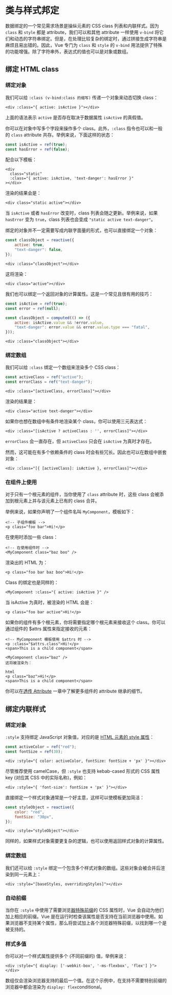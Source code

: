 # 类与样式邦定

数据绑定的一个常见需求场景是操纵元素的 CSS class 列表和内联样式。因为 `class` 和 `style` 都是 attribute，我们可以和其他 attribute 一样使用 `v-bind` 将它们和动态的字符串绑定。但是，在处理比较复杂的绑定时，通过拼接生成字符串是麻烦且易出错的。因此，Vue 专门为 `class` 和 `style` 的 `v-bind` 用法提供了特殊的功能增强。除了字符串外，表达式的值也可以是对象或数组。

## 绑定 HTML class​

### 绑定对象 ​

我们可以给 `:class (v-bind:class 的缩写)` 传递一个对象来动态切换 class：

```template
<div :class="{ active: isActive }"></div>
```

上面的语法表示 `active` 是否存在取决于数据属性 `isActive` 的真假值。

你可以在对象中写多个字段来操作多个 class。此外，`:class` 指令也可以和一般的 `class` attribute 共存。举例来说，下面这样的状态：

```js
const isActive = ref(true);
const hasError = ref(false);
```

配合以下模板：

```template
<div
  class="static"
  :class="{ active: isActive, 'text-danger': hasError }"
></div>
```

渲染的结果会是：

```template
<div class="static active"></div>
```

当 `isActive` 或者 `hasError` 改变时，class 列表会随之更新。举例来说，如果 `hasError` 变为 `true`，class 列表也会变成 `"static active text-danger"`。

绑定的对象并不一定需要写成内联字面量的形式，也可以直接绑定一个对象：

```js
const classObject = reactive({
	active: true,
	"text-danger": false,
});
```

```template
<div :class="classObject"></div>
```

这将渲染：

```template
<div class="active"></div>
```

我们也可以绑定一个返回对象的计算属性。这是一个常见且很有用的技巧：

```js
const isActive = ref(true);
const error = ref(null);

const classObject = computed(() => ({
	active: isActive.value && !error.value,
	"text-danger": error.value && error.value.type === "fatal",
}));
```

```template
<div :class="classObject"></div>
```

### 绑定数组 ​

我们可以给 `:class` 绑定一个数组来渲染多个 CSS class：

```js
const activeClass = ref("active");
const errorClass = ref("text-danger");
```

```template
<div :class="[activeClass, errorClass]"></div>
```

渲染的结果是：

```template
<div class="active text-danger"></div>
```

如果你也想在数组中有条件地渲染某个 class，你可以使用三元表达式：

```template
<div :class="[isActive ? activeClass : '', errorClass]"></div>
```

`errorClass` 会一直存在，但 `activeClass` 只会在 `isActive` 为真时才存在。

然而，这可能在有多个依赖条件的 class 时会有些冗长。因此也可以在数组中嵌套对象：

```template
<div :class="[{ [activeClass]: isActive }, errorClass]"></div>
```

### 在组件上使用 ​

对于只有一个根元素的组件，当你使用了 `class` attribute 时，这些 class 会被添加到根元素上并与该元素上已有的 class 合并。

举例来说，如果你声明了一个组件名叫 `MyComponent`，模板如下：

```template
<!-- 子组件模板 -->
<p class="foo bar">Hi!</p>
```

在使用时添加一些 class：

```template
<!-- 在使用组件时 -->
<MyComponent class="baz boo" />
```

渲染出的 HTML 为：

```template
<p class="foo bar baz boo">Hi!</p>
```

Class 的绑定也是同样的：

```template
<MyComponent :class="{ active: isActive }" />
```

当 isActive 为真时，被渲染的 HTML 会是：

```template
<p class="foo bar active">Hi!</p>
```

如果你的组件有多个根元素，你将需要指定哪个根元素来接收这个 class。你可以通过组件的 $attrs 属性来指定接收的元素：

```template
<!-- MyComponent 模板使用 $attrs 时 -->
<p :class="$attrs.class">Hi!</p>
<span>This is a child component</span>
```

```template
<MyComponent class="baz" />
这将被渲染为：

html
<p class="baz">Hi!</p>
<span>This is a child component</span>
```

你可以在[透传 Attribute](https://cn.vuejs.org/guide/components/attrs.html) 一章中了解更多组件的 attribute 继承的细节。

## 绑定内联样式 ​

### 绑定对象 ​

`:style` 支持绑定 JavaScript 对象值，对应的是 [HTML 元素的 style 属性](https://developer.mozilla.org/en-US/docs/Web/API/HTMLElement/style)：

```js
const activeColor = ref("red");
const fontSize = ref(30);
```

```template
<div :style="{ color: activeColor, fontSize: fontSize + 'px' }"></div>
```

尽管推荐使用 camelCase，但 `:style` 也支持 kebab-cased 形式的 CSS 属性 key (对应其 CSS 中的实际名称)，例如：

```template
<div :style="{ 'font-size': fontSize + 'px' }"></div>
```

直接绑定一个样式对象通常是一个好主意，这样可以使模板更加简洁：

```js
const styleObject = reactive({
	color: "red",
	fontSize: "30px",
});
```

```template
<div :style="styleObject"></div>
```

同样的，如果样式对象需要更复杂的逻辑，也可以使用返回样式对象的计算属性。

### 绑定数组 ​

我们还可以给 `:style` 绑定一个包含多个样式对象的数组。这些对象会被合并后渲染到同一元素上：

```template
<div :style="[baseStyles, overridingStyles]"></div>
```

### 自动前缀 ​

当你在 `:style` 中使用了需要浏览[器特殊前缀](https://developer.mozilla.org/en-US/docs/Glossary/Vendor_Prefix)的 CSS 属性时，Vue 会自动为他们加上相应的前缀。Vue 是在运行时检查该属性是否支持在当前浏览器中使用。如果浏览器不支持某个属性，那么将尝试加上各个浏览器特殊前缀，以找到哪一个是被支持的。

### 样式多值 ​

你可以对一个样式属性提供多个 (不同前缀的) 值，举例来说：

```template
<div :style="{ display: ['-webkit-box', '-ms-flexbox', 'flex'] }"></div>
```

数组仅会渲染浏览器支持的最后一个值。在这个示例中，在支持不需要特别前缀的浏览器中都会渲染为 `display: flex`conditional。
